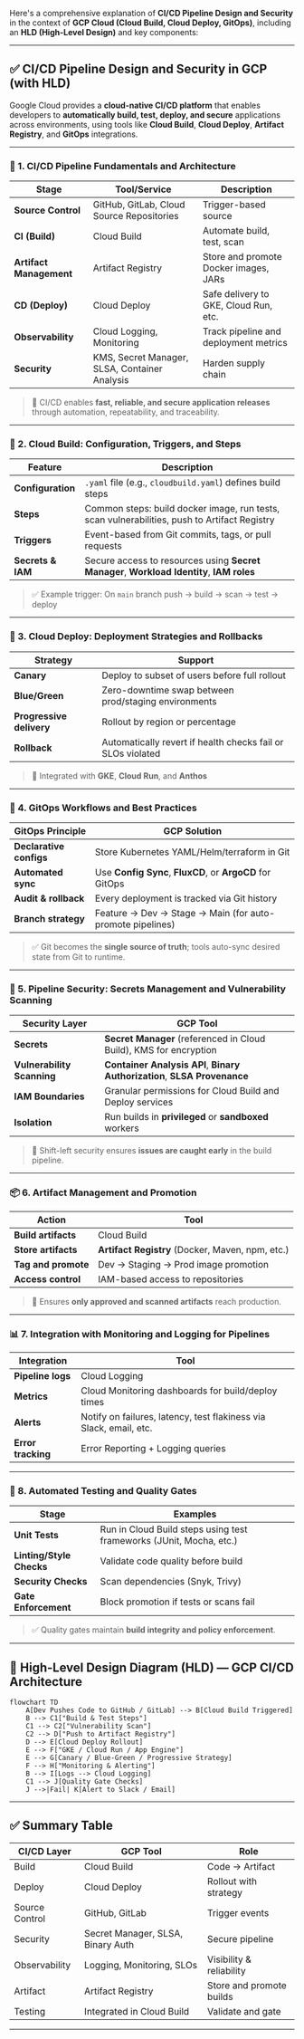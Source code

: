Here's a comprehensive explanation of **CI/CD Pipeline Design and Security** in the context of **GCP Cloud (Cloud Build, Cloud Deploy, GitOps)**, including an **HLD (High-Level Design)** and key components:

---

## ✅ CI/CD Pipeline Design and Security in GCP (with HLD)

Google Cloud provides a **cloud-native CI/CD platform** that enables developers to **automatically build, test, deploy, and secure** applications across environments, using tools like **Cloud Build**, **Cloud Deploy**, **Artifact Registry**, and **GitOps** integrations.

---

### 🔷 1. **CI/CD Pipeline Fundamentals and Architecture**

| Stage                   | Tool/Service                                  | Description                           |
| ----------------------- | --------------------------------------------- | ------------------------------------- |
| **Source Control**      | GitHub, GitLab, Cloud Source Repositories     | Trigger-based source                  |
| **CI (Build)**          | Cloud Build                                   | Automate build, test, scan            |
| **Artifact Management** | Artifact Registry                             | Store and promote Docker images, JARs |
| **CD (Deploy)**         | Cloud Deploy                                  | Safe delivery to GKE, Cloud Run, etc. |
| **Observability**       | Cloud Logging, Monitoring                     | Track pipeline and deployment metrics |
| **Security**            | KMS, Secret Manager, SLSA, Container Analysis | Harden supply chain                   |

> 📌 CI/CD enables **fast, reliable, and secure application releases** through automation, repeatability, and traceability.

---

### 🔷 2. **Cloud Build: Configuration, Triggers, and Steps**

| Feature           | Description                                                                                  |
| ----------------- | -------------------------------------------------------------------------------------------- |
| **Configuration** | `.yaml` file (e.g., `cloudbuild.yaml`) defines build steps                                   |
| **Steps**         | Common steps: build docker image, run tests, scan vulnerabilities, push to Artifact Registry |
| **Triggers**      | Event-based from Git commits, tags, or pull requests                                         |
| **Secrets & IAM** | Secure access to resources using **Secret Manager**, **Workload Identity**, **IAM roles**    |

> ✅ Example trigger: On `main` branch push → build → scan → test → deploy

---

### 🔷 3. **Cloud Deploy: Deployment Strategies and Rollbacks**

| Strategy                 | Support                                                     |
| ------------------------ | ----------------------------------------------------------- |
| **Canary**               | Deploy to subset of users before full rollout               |
| **Blue/Green**           | Zero-downtime swap between prod/staging environments        |
| **Progressive delivery** | Rollout by region or percentage                             |
| **Rollback**             | Automatically revert if health checks fail or SLOs violated |

> 🎯 Integrated with **GKE**, **Cloud Run**, and **Anthos**

---

### 🔷 4. **GitOps Workflows and Best Practices**

| GitOps Principle        | GCP Solution                                              |
| ----------------------- | --------------------------------------------------------- |
| **Declarative configs** | Store Kubernetes YAML/Helm/terraform in Git               |
| **Automated sync**      | Use **Config Sync**, **FluxCD**, or **ArgoCD** for GitOps |
| **Audit & rollback**    | Every deployment is tracked via Git history               |
| **Branch strategy**     | Feature → Dev → Stage → Main (for auto-promote pipelines) |

> ✅ Git becomes the **single source of truth**; tools auto-sync desired state from Git to runtime.

---

### 🔐 5. **Pipeline Security: Secrets Management and Vulnerability Scanning**

| Security Layer             | GCP Tool                                                                  |
| -------------------------- | ------------------------------------------------------------------------- |
| **Secrets**                | **Secret Manager** (referenced in Cloud Build), KMS for encryption        |
| **Vulnerability Scanning** | **Container Analysis API**, **Binary Authorization**, **SLSA Provenance** |
| **IAM Boundaries**         | Granular permissions for Cloud Build and Deploy services                  |
| **Isolation**              | Run builds in **privileged** or **sandboxed** workers                     |

> 🔐 Shift-left security ensures **issues are caught early** in the build pipeline.

---

### 📦 6. **Artifact Management and Promotion**

| Action              | Tool                                             |
| ------------------- | ------------------------------------------------ |
| **Build artifacts** | Cloud Build                                      |
| **Store artifacts** | **Artifact Registry** (Docker, Maven, npm, etc.) |
| **Tag and promote** | Dev → Staging → Prod image promotion             |
| **Access control**  | IAM-based access to repositories                 |

> 🧱 Ensures **only approved and scanned artifacts** reach production.

---

### 📊 7. **Integration with Monitoring and Logging for Pipelines**

| Integration        | Tool                                                               |
| ------------------ | ------------------------------------------------------------------ |
| **Pipeline logs**  | Cloud Logging                                                      |
| **Metrics**        | Cloud Monitoring dashboards for build/deploy times                 |
| **Alerts**         | Notify on failures, latency, test flakiness via Slack, email, etc. |
| **Error tracking** | Error Reporting + Logging queries                                  |

---

### 🧪 8. **Automated Testing and Quality Gates**

| Stage                    | Examples                                                            |
| ------------------------ | ------------------------------------------------------------------- |
| **Unit Tests**           | Run in Cloud Build steps using test frameworks (JUnit, Mocha, etc.) |
| **Linting/Style Checks** | Validate code quality before build                                  |
| **Security Checks**      | Scan dependencies (Snyk, Trivy)                                     |
| **Gate Enforcement**     | Block promotion if tests or scans fail                              |

> ✅ Quality gates maintain **build integrity and policy enforcement**.

---

## 🧩 High-Level Design Diagram (HLD) — GCP CI/CD Architecture

```mermaid
flowchart TD
    A[Dev Pushes Code to GitHub / GitLab] --> B[Cloud Build Triggered]
    B --> C1["Build & Test Steps"]
    C1 --> C2["Vulnerability Scan"]
    C2 --> D["Push to Artifact Registry"]
    D --> E[Cloud Deploy Rollout]
    E --> F["GKE / Cloud Run / App Engine"]
    E --> G[Canary / Blue-Green / Progressive Strategy]
    F --> H["Monitoring & Alerting"]
    B --> I[Logs --> Cloud Logging]
    C1 --> J[Quality Gate Checks]
    J -->|Fail| K[Alert to Slack / Email]
```

---

## ✅ Summary Table

| CI/CD Layer    | GCP Tool                          | Role                     |
| -------------- | --------------------------------- | ------------------------ |
| Build          | Cloud Build                       | Code → Artifact          |
| Deploy         | Cloud Deploy                      | Rollout with strategy    |
| Source Control | GitHub, GitLab                    | Trigger events           |
| Security       | Secret Manager, SLSA, Binary Auth | Secure pipeline          |
| Observability  | Logging, Monitoring, SLOs         | Visibility & reliability |
| Artifact       | Artifact Registry                 | Store and promote builds |
| Testing        | Integrated in Cloud Build         | Validate and gate        |

---


